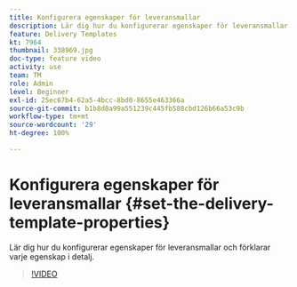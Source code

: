 ```yaml
---
title: Konfigurera egenskaper för leveransmallar
description: Lär dig hur du konfigurerar egenskaper för leveransmallar.
feature: Delivery Templates
kt: 7964
thumbnail: 338969.jpg
doc-type: feature video
activity: use
team: TM
role: Admin
level: Beginner
exl-id: 25ec67b4-62a5-4bcc-8bd0-8655e463366a
source-git-commit: b1b8d8a99a551239c445fb588cbd126b66a53c9b
workflow-type: tm+mt
source-wordcount: '29'
ht-degree: 100%

---
```


# Konfigurera egenskaper för leveransmallar {#set-the-delivery-template-properties}

Lär dig hur du konfigurerar egenskaper för leveransmallar och förklarar varje egenskap i detalj.

>[!VIDEO](https://video.tv.adobe.com/v/338969?quality=12&learn=on)
